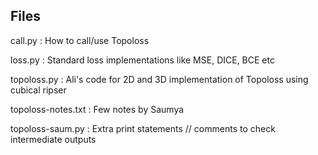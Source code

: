 Files
------

call.py : How to call/use Topoloss

loss.py : Standard loss implementations like MSE, DICE, BCE etc

topoloss.py : Ali's code for 2D and 3D implementation of Topoloss using cubical ripser

topoloss-notes.txt : Few notes by Saumya

topoloss-saum.py : Extra print statements // comments to check intermediate outputs
